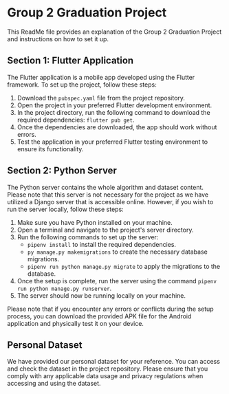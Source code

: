 # Group 2 Graduation Project

This ReadMe file provides an explanation of the Group 2 Graduation Project and instructions on how to set it up.

## Section 1: Flutter Application

The Flutter application is a mobile app developed using the Flutter framework. To set up the project, follow these steps:

1. Download the `pubspec.yaml` file from the project repository.
2. Open the project in your preferred Flutter development environment.
3. In the project directory, run the following command to download the required dependencies: `flutter pub get`.
4. Once the dependencies are downloaded, the app should work without errors.
5. Test the application in your preferred Flutter testing environment to ensure its functionality.

## Section 2: Python Server

The Python server contains the whole algorithm and dataset content. Please note that this server is not necessary for the project as we have utilized a Django server that is accessible online. However, if you wish to run the server locally, follow these steps:

1. Make sure you have Python installed on your machine.
2. Open a terminal and navigate to the project's server directory.
3. Run the following commands to set up the server:
   - `pipenv install` to install the required dependencies.
   - `py manage.py makemigrations` to create the necessary database migrations.
   - `pipenv run python manage.py migrate` to apply the migrations to the database.
4. Once the setup is complete, run the server using the command `pipenv run python manage.py runserver`.
5. The server should now be running locally on your machine.

Please note that if you encounter any errors or conflicts during the setup process, you can download the provided APK file for the Android application and physically test it on your device.


## Personal Dataset

We have provided our personal dataset for your reference. You can access and check the dataset in the project repository. Please ensure that you comply with any applicable data usage and privacy regulations when accessing and using the dataset.
